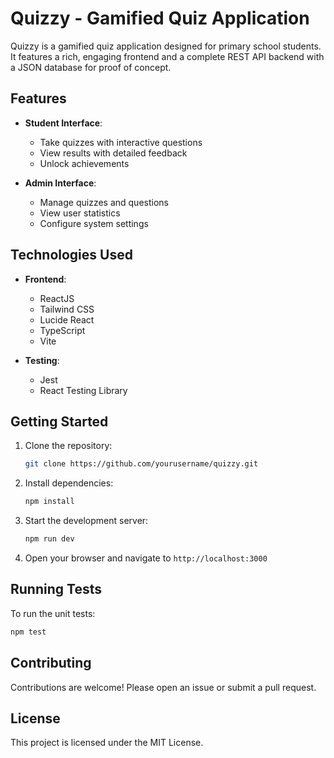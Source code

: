 # Quizzy - Gamified Quiz Application

Quizzy is a gamified quiz application designed for primary school students. It features a rich, engaging frontend and a complete REST API backend with a JSON database for proof of concept.

## Features

- **Student Interface**:
  - Take quizzes with interactive questions
  - View results with detailed feedback
  - Unlock achievements

- **Admin Interface**:
  - Manage quizzes and questions
  - View user statistics
  - Configure system settings

## Technologies Used

- **Frontend**:
  - ReactJS
  - Tailwind CSS
  - Lucide React
  - TypeScript
  - Vite

- **Testing**:
  - Jest
  - React Testing Library

## Getting Started

1. Clone the repository:
   ```bash
   git clone https://github.com/yourusername/quizzy.git
   ```

2. Install dependencies:
   ```bash
   npm install
   ```

3. Start the development server:
   ```bash
   npm run dev
   ```

4. Open your browser and navigate to `http://localhost:3000`

## Running Tests

To run the unit tests:
```bash
npm test
```

## Contributing

Contributions are welcome! Please open an issue or submit a pull request.

## License

This project is licensed under the MIT License.
